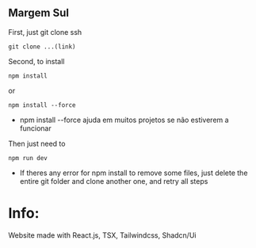 ## Margem Sul

First, just git clone ssh

```
git clone ...(link)
```

Second, to install

```
npm install
```
or

```
npm install --force
```
- npm install --force ajuda em muitos projetos se não estiverem a funcionar


Then just need to 

```
npm run dev
```

- If theres any error for npm install to remove some files, just delete the entire git folder and clone another one, and retry all steps

# Info:

Website made with React.js, TSX, Tailwindcss, Shadcn/Ui
